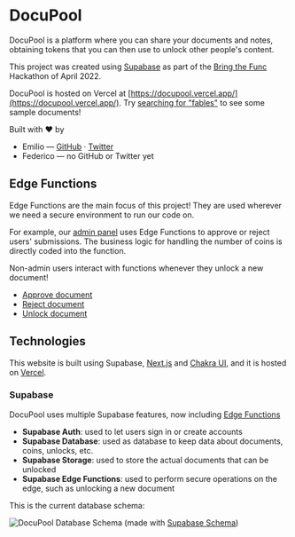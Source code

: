 # DocuPool

DocuPool is a platform where you can share your documents and notes, obtaining tokens that you can then use to unlock other people's content.

This project was created using [Supabase](https://supabase.com) as part of the [Bring the Func](https://www.madewithsupabase.com/bring-the-func) Hackathon of April 2022.

DocuPool is hosted on Vercel at [https://docupool.vercel.app/](https://docupool.vercel.app/). Try [searching for "fables"](https://docupool.vercel.app/app/search?q=fables) to see some sample documents!

Built with ❤️ by

- Emilio — [GitHub](https://github.com/emilioschepis) · [Twitter](https://twitter.com/emilioschepis)
- Federico — no GitHub or Twitter yet

## Edge Functions

Edge Functions are the main focus of this project! They are used wherever we need a secure environment to run our code on.

For example, our [admin panel](https://github.com/emilioschepis/docupool/tree/main/pages/admin) uses Edge Functions to approve or reject users' submissions. The business logic for handling the number of coins is directly coded into the function.

Non-admin users interact with functions whenever they unlock a new document!

- [Approve document](https://github.com/emilioschepis/docupool/blob/main/supabase/functions/approve/index.ts)
- [Reject document](https://github.com/emilioschepis/docupool/blob/main/supabase/functions/reject/index.ts)
- [Unlock document](https://github.com/emilioschepis/docupool/blob/main/supabase/functions/unlock/index.ts)

## Technologies

This website is built using Supabase, [Next.js](https://nextjs.org/) and [Chakra UI](https://chakra-ui.com/), and it is hosted on [Vercel](https://vercel.com/).

### Supabase

DocuPool uses multiple Supabase features, now including [Edge Functions](https://supabase.com/blog/2022/03/31/supabase-edge-functions)

- **Supabase Auth**: used to let users sign in or create accounts
- **Supabase Database**: used as database to keep data about documents, coins, unlocks, etc.
- **Supabase Storage**: used to store the actual documents that can be unlocked
- **Supabase Edge Functions**: used to perform secure operations on the edge, such as unlocking a new document

This is the current database schema:

![DocuPool Database Schema](https://user-images.githubusercontent.com/16031715/162631405-5d2acb3b-c046-4de1-912c-1062a24d29c8.png)
(made with [Supabase Schema](https://www.madewithsupabase.com/p/supabase-schema))
